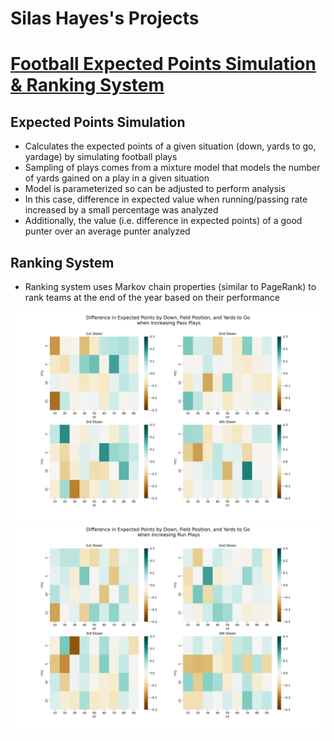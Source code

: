 # Silas Hayes's Projects

# [Football Expected Points Simulation & Ranking System](https://github.com/silashayes/football-expected-points)

## Expected Points Simulation
- Calculates the expected points of a given situation (down, yards to go, yardage) by simulating football plays
- Sampling of plays comes from a mixture model that models the number of yards gained on a play in a given situation
- Model is parameterized so can be adjusted to perform analysis
- In this case, difference in expected value when running/passing rate increased by a small percentage was analyzed
- Additionally, the value (i.e. difference in expected points) of a good punter over an average punter analyzed
  
## Ranking System
- Ranking system uses Markov chain properties (similar to PageRank) to rank teams at the end of the year based on their performance

![](./images/EP%20Pass%20Visualization.png)
![](./images/EP%20Run%20Visualization.png)
